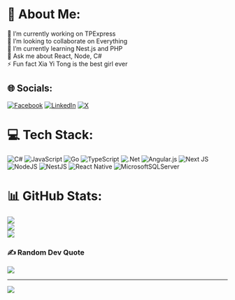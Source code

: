 # 💫 About Me:
🔭 I’m currently working on TPExpress<br>👯 I’m looking to collaborate on Everything<br>🌱 I’m currently learning Nest.js and PHP<br>💬 Ask me about React, Node, C#<br>⚡ Fun fact Xia Yi Tong is the best girl ever 


## 🌐 Socials:
[![Facebook](https://img.shields.io/badge/Facebook-%231877F2.svg?logo=Facebook&logoColor=white)](https://facebook.com/mikuislife12) [![LinkedIn](https://img.shields.io/badge/LinkedIn-%230077B5.svg?logo=linkedin&logoColor=white)](https://linkedin.com/in/nguyễn-thuỵ-thiên-phúc-99b415332/) [![X](https://img.shields.io/badge/X-black.svg?logo=X&logoColor=white)](https://x.com/its4amhere) 

# 💻 Tech Stack:
![C#](https://img.shields.io/badge/c%23-%23239120.svg?style=for-the-badge&logo=csharp&logoColor=white) ![JavaScript](https://img.shields.io/badge/javascript-%23323330.svg?style=for-the-badge&logo=javascript&logoColor=%23F7DF1E) ![Go](https://img.shields.io/badge/go-%2300ADD8.svg?style=for-the-badge&logo=go&logoColor=white) ![TypeScript](https://img.shields.io/badge/typescript-%23007ACC.svg?style=for-the-badge&logo=typescript&logoColor=white) ![.Net](https://img.shields.io/badge/.NET-5C2D91?style=for-the-badge&logo=.net&logoColor=white) ![Angular.js](https://img.shields.io/badge/angular.js-%23E23237.svg?style=for-the-badge&logo=angularjs&logoColor=white) ![Next JS](https://img.shields.io/badge/Next-black?style=for-the-badge&logo=next.js&logoColor=white) ![NodeJS](https://img.shields.io/badge/node.js-6DA55F?style=for-the-badge&logo=node.js&logoColor=white) ![NestJS](https://img.shields.io/badge/nestjs-%23E0234E.svg?style=for-the-badge&logo=nestjs&logoColor=white) ![React Native](https://img.shields.io/badge/react_native-%2320232a.svg?style=for-the-badge&logo=react&logoColor=%2361DAFB) ![MicrosoftSQLServer](https://img.shields.io/badge/Microsoft%20SQL%20Server-CC2927?style=for-the-badge&logo=microsoft%20sql%20server&logoColor=white)
# 📊 GitHub Stats:
![](https://github-readme-stats.vercel.app/api?username=wirisungs&theme=dark&hide_border=false&include_all_commits=false&count_private=false)<br/>
![](https://github-readme-streak-stats.herokuapp.com/?user=wirisungs&theme=dark&hide_border=false)<br/>
![](https://github-readme-stats.vercel.app/api/top-langs/?username=wirisungs&theme=dark&hide_border=false&include_all_commits=false&count_private=false&layout=compact)

### ✍️ Random Dev Quote
![](https://quotes-github-readme.vercel.app/api?type=horizontal&theme=tokyonight)

---
[![](https://visitcount.itsvg.in/api?id=wirisungs&icon=0&color=0)](https://visitcount.itsvg.in)

<!-- Proudly created with GPRM ( https://gprm.itsvg.in ) -->
